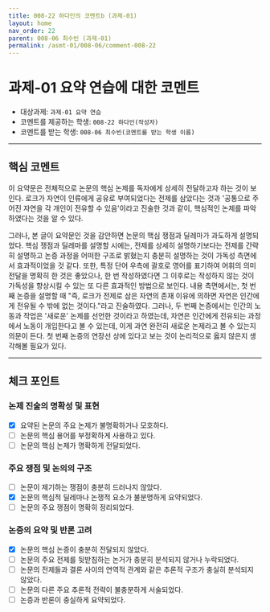 ```yaml
---
title: 008-22 하다인의 코멘트b (과제-01) 
layout: home
nav_order: 22
parent: 008-06 최수빈 (과제-01)
permalink: /asmt-01/008-06/comment-008-22
---
```


# 과제-01 요약 연습에 대한 코멘트

- 대상과제: `과제-01 요약 연습`
- 코멘트를 제공하는 학생: `008-22 하다인(작성자)` 
- 코멘트를 받는 학생: `008-06 최수빈(코멘트를 받는 학생 이름)` 

---

## 핵심 코멘트
이 요약문은 전체적으로 논문의 핵심 논제를 독자에게 상세히 전달하고자 하는 것이 보인다. 로크가 자연이 인류에게 공유로 부여되었다는 전제를 삼았다는 것과 '공통으로 주어진 자연을 각 개인이 전유할 수 있음'이라고 진술한 것과 같이, 핵심적인 논제를 파악하였다는 것을 알 수 있다. 

그러나, 본 글이 요약문인 것을 감안하면 논문의 핵심 쟁점과 딜레마가 과도하게 설명되었다. 핵심 쟁점과 딜레마를 설명할 시에는, 전제를 상세히 설명하기보다는 전제를 간략히 설명하고 논증 과정을 어떠한 구조로 밝혔는지 충분히 설명하는 것이 가독성 측면에서 효과적이었을 것 같다. 또한, 특정 단어 우측에 괄호로 영어를 표기하여 어휘의 의미 전달을 명확히 한 것은 좋았으나, 한 번 작성하였다면 그 이후로는 작성하지 않는 것이 가독성을 향상시킬 수 있는 또 다른 효과적인 방법으로 보인다. 내용 측면에서는, 첫 번째 논증을 설명할 때 "즉, 로크가 전제로 삼은 자연의 존재 이유에 의하면 자연은 인간에게 전유될 수 밖에 없는 것이다."라고 진술하였다. 그러나, 두 번째 논증에서는 인간의 노동과 작업은 '새로운' 논제를 선언한 것이라고 하였는데, 자연은 인간에게 전유되는 과정에서 노동이 개입한다고 볼 수 있는데, 이게 과연 완전히 새로운 논제라고 볼 수 있는지 의문이 든다. 첫 번째 논증의 연장선 상에 있다고 보는 것이 논리적으로 옳지 않은지 생각해볼 필요가 있다. 

---

## 체크 포인트

### 논제 진술의 명확성 및 표현  
- [x] 요약된 논문의 주요 논제가 불명확하거나 모호하다.  
- [ ] 논문의 핵심 용어를 부정확하게 사용하고 있다.  
- [ ] 논문의 핵심 논제가 명확하게 전달되었다.  

### 주요 쟁점 및 논의의 구조  
- [ ] 논문이 제기하는 쟁점이 충분히 드러나지 않았다.  
- [x] 논문의 핵심적 딜레마나 논쟁적 요소가 불분명하게 요약되었다.  
- [ ] 논문의 주요 쟁점이 명확히 정리되었다.  

### 논증의 요약 및 반론 고려  
- [x] 논문의 핵심 논증이 충분히 전달되지 않았다.  
- [ ] 논문의 주요 전제를 뒷받침하는 논거가 충분히 분석되지 않거나 누락되었다.  
- [ ] 논문의 전제들과 결론 사이의 연역적 관계와 같은 추론적 구조가 충실히 분석되지 않았다.  
- [ ] 논문의 다른 주요 추론적 전략이 불충분하게 서술되었다.
- [ ] 논증과 반론이 충실하게 요약되었다. 